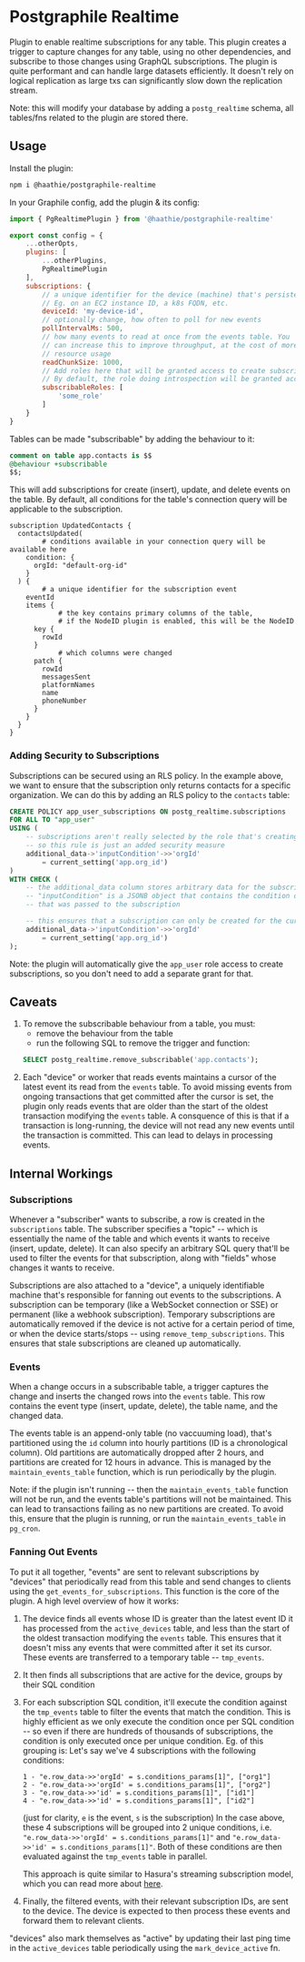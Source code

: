 # Postgraphile Realtime

Plugin to enable realtime subscriptions for any table. This plugin creates a trigger to capture changes for any table, using no other dependencies, and subscribe to those changes using GraphQL subscriptions.
The plugin is quite performant and can handle large datasets efficiently. It doesn't rely on logical replication as large txs can significantly slow down the replication stream.

Note: this will modify your database by adding a `postg_realtime` schema, all tables/fns related to the plugin are stored there.

## Usage

Install the plugin:
```bash
npm i @haathie/postgraphile-realtime
```

In your Graphile config, add the plugin & its config:
``` js
import { PgRealtimePlugin } from '@haathie/postgraphile-realtime'

export const config = {
	...otherOpts,
	plugins: [
		...otherPlugins,
		PgRealtimePlugin
	],
	subscriptions: {
		// a unique identifier for the device (machine) that's persistent across restarts
		// Eg. on an EC2 instance ID, a k8s FQDN, etc.
		deviceId: 'my-device-id',
		// optionally change, how often to poll for new events
		pollIntervalMs: 500,
		// how many events to read at once from the events table. You 
		// can increase this to improve throughput, at the cost of more
		// resource usage
		readChunkSize: 1000,
		// Add roles here that will be granted access to create subscriptions.
		// By default, the role doing introspection will be granted access.
		subscribableRoles: [
			'some_role'
		]
	}
}
```

Tables can be made "subscribable" by adding the behaviour to it:
``` sql
comment on table app.contacts is $$
@behaviour +subscribable
$$;
```

This will add subscriptions for create (insert), update, and delete events on the table. By default, all conditions for the table's connection query will be applicable to the subscription.

``` gql
subscription UpdatedContacts {
  contactsUpdated(
		# conditions available in your connection query will be available here
    condition: {
      orgId: "default-org-id"
    }
  ) {
		# a unique identifier for the subscription event
    eventId
    items {
			# the key contains primary columns of the table,
			# if the NodeID plugin is enabled, this will be the NodeID
      key {
        rowId
      }
			# which columns were changed
      patch {
        rowId
        messagesSent
        platformNames
        name
        phoneNumber
      }
    }
  }
}
```

### Adding Security to Subscriptions

Subscriptions can be secured using an RLS policy. In the example above, we want to ensure that the subscription only returns contacts for a specific organization. We can do this by adding an RLS policy to the `contacts` table:

``` sql
CREATE POLICY app_user_subscriptions ON postg_realtime.subscriptions
FOR ALL TO "app_user"
USING (
	-- subscriptions aren't really selected by the role that's creating them,
	-- so this rule is just an added security measure
	additional_data->'inputCondition'->>'orgId'
		= current_setting('app.org_id')
)
WITH CHECK (
	-- the additional_data column stores arbitrary data for the subscription
	-- "inputCondition" is a JSONB object that contains the condition object
	-- that was passed to the subscription

	-- this ensures that a subscription can only be created for the current organization.
	additional_data->'inputCondition'->>'orgId'
		= current_setting('app.org_id')
);
```

Note: the plugin will automatically give the `app_user` role access to create subscriptions, so you don't need to add a separate grant for that.

## Caveats

1. To remove the subscribable behaviour from a table, you must:
	- remove the behaviour from the table
	- run the following SQL to remove the trigger and function:
	``` sql
	SELECT postg_realtime.remove_subscribable('app.contacts');
	```
2. Each "device" or worker that reads events maintains a cursor of the latest event its read from the `events` table. To avoid missing events from ongoing transactions that get committed after the cursor is set, the plugin only reads events that are older than the start of the oldest transaction modifying the `events` table.
A consquence of this is that if a transaction is long-running, the device will not read any new events until the transaction is committed. This can lead to delays in processing events.

## Internal Workings

### Subscriptions

Whenever a "subscriber" wants to subscribe, a row is created in the `subscriptions` table. The subscriber specifies a "topic" -- which is essentially the name of the table and which events it wants to receive (insert, update, delete). It can also specify an arbitrary SQL query that'll be used to filter the events for that subscription, along with "fields" whose changes it wants to receive.

Subscriptions are also attached to a "device", a uniquely identifiable machine that's responsible for fanning out events to the subscriptions. A subscription can be temporary (like a WebSocket connection or SSE) or permanent (like a webhook subscription). Temporary subscriptions are automatically removed if the device is not active for a certain period of time, or when the device starts/stops -- using `remove_temp_subscriptions`. This ensures that stale subscriptions are cleaned up automatically.

### Events

When a change occurs in a subscribable table, a trigger captures the change and inserts the changed rows into the `events` table. This row contains the event type (insert, update, delete), the table name, and the changed data.

The events table is an append-only table (no vaccuuming load), that's partitioned using the `id` column into hourly partitions (ID is a chronological column). Old partitions are automatically dropped after 2 hours, and partitions are created for 12 hours in advance. This is managed by the `maintain_events_table` function, which is run periodically by the plugin.

Note: if the plugin isn't running -- then the `maintain_events_table` function will not be run, and the events table's partitions will not be maintained. This can lead to transactions failing as no new partitions are created. To avoid this, ensure that the plugin is running, or run the `maintain_events_table` in `pg_cron`.

### Fanning Out Events

To put it all together, "events" are sent to relevant subscriptions by
"devices" that periodically read from this table and send changes to clients using the `get_events_for_subscriptions`. This function is the core of the plugin. A high level overview of how it works:
1. The device finds all events whose ID is greater than the latest event ID it has processed from the `active_devices` table, and less than the start of the oldest transaction modifying the `events` table. This ensures that it doesn't miss any events that were committed after it set its cursor. These events are transferred to a temporary table -- `tmp_events`.
2. It then finds all subscriptions that are active for the device, groups by their SQL condition
3. For each subscription SQL condition, it'll execute the condition against the `tmp_events` table to filter the events that match the condition. This is highly efficient as we only execute the condition once per SQL condition -- so even if there are hundreds of thousands of subscriptions, the condition is only executed once per unique condition. Eg. of this grouping is:
	Let's say we've 4 subscriptions with the following conditions:
	```
	1 - "e.row_data->>'orgId' = s.conditions_params[1]", ["org1"]
	2 - "e.row_data->>'orgId' = s.conditions_params[1]", ["org2"]
	3 - "e.row_data->>'id' = s.conditions_params[1]", ["id1"]
	4 - "e.row_data->>'id' = s.conditions_params[1]", ["id2"]
	```
	(just for clarity, `e` is the event, `s` is the subscription)
	In the case above, these 4 subscriptions will be grouped into 2 unique conditions, i.e. `"e.row_data->>'orgId' = s.conditions_params[1]"` and `"e.row_data->>'id' = s.conditions_params[1]"`. Both of these conditions are then evaluated against the `tmp_events` table in parallel.

	This approach is quite similar to Hasura's streaming subscription model, which you can read more about [here](https://github.com/hasura/graphql-engine/blob/master/architecture/streaming-subscriptions.md).
4. Finally, the filtered events, with their relevant subscription IDs, are sent to the device. The device is expected to then process these events and forward them to relevant clients.

"devices" also mark themselves as "active" by updating their last ping time in the `active_devices` table periodically using the `mark_device_active` fn.
